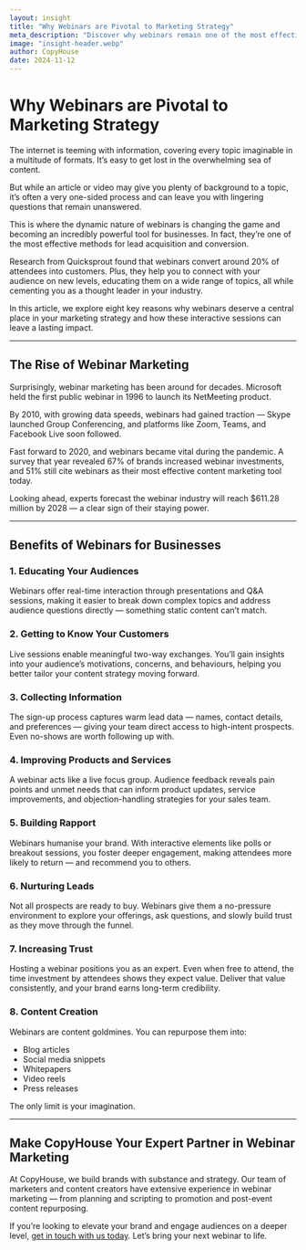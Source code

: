 ```yaml
---
layout: insight
title: "Why Webinars are Pivotal to Marketing Strategy"
meta_description: "Discover why webinars remain one of the most effective tools in a modern marketing strategy. Learn how they support lead generation, customer engagement, and brand authority."
image: "insight-header.webp"
author: CopyHouse
date: 2024-11-12
---
```


# Why Webinars are Pivotal to Marketing Strategy

The internet is teeming with information, covering every topic imaginable in a multitude of formats. It’s easy to get lost in the overwhelming sea of content.

But while an article or video may give you plenty of background to a topic, it’s often a very one-sided process and can leave you with lingering questions that remain unanswered.

This is where the dynamic nature of webinars is changing the game and becoming an incredibly powerful tool for businesses. In fact, they’re one of the most effective methods for lead acquisition and conversion.

Research from Quicksprout found that webinars convert around 20% of attendees into customers. Plus, they help you to connect with your audience on new levels, educating them on a wide range of topics, all while cementing you as a thought leader in your industry.

In this article, we explore eight key reasons why webinars deserve a central place in your marketing strategy and how these interactive sessions can leave a lasting impact.

---

## The Rise of Webinar Marketing

Surprisingly, webinar marketing has been around for decades. Microsoft held the first public webinar in 1996 to launch its NetMeeting product.

By 2010, with growing data speeds, webinars had gained traction — Skype launched Group Conferencing, and platforms like Zoom, Teams, and Facebook Live soon followed.

Fast forward to 2020, and webinars became vital during the pandemic. A survey that year revealed 67% of brands increased webinar investments, and 51% still cite webinars as their most effective content marketing tool today.

Looking ahead, experts forecast the webinar industry will reach $611.28 million by 2028 — a clear sign of their staying power.

---

## Benefits of Webinars for Businesses

### 1. Educating Your Audiences

Webinars offer real-time interaction through presentations and Q&A sessions, making it easier to break down complex topics and address audience questions directly — something static content can’t match.

### 2. Getting to Know Your Customers

Live sessions enable meaningful two-way exchanges. You’ll gain insights into your audience’s motivations, concerns, and behaviours, helping you better tailor your content strategy moving forward.

### 3. Collecting Information

The sign-up process captures warm lead data — names, contact details, and preferences — giving your team direct access to high-intent prospects. Even no-shows are worth following up with.

### 4. Improving Products and Services

A webinar acts like a live focus group. Audience feedback reveals pain points and unmet needs that can inform product updates, service improvements, and objection-handling strategies for your sales team.

### 5. Building Rapport

Webinars humanise your brand. With interactive elements like polls or breakout sessions, you foster deeper engagement, making attendees more likely to return — and recommend you to others.

### 6. Nurturing Leads

Not all prospects are ready to buy. Webinars give them a no-pressure environment to explore your offerings, ask questions, and slowly build trust as they move through the funnel.

### 7. Increasing Trust

Hosting a webinar positions you as an expert. Even when free to attend, the time investment by attendees shows they expect value. Deliver that value consistently, and your brand earns long-term credibility.

### 8. Content Creation

Webinars are content goldmines. You can repurpose them into:

- Blog articles  
- Social media snippets  
- Whitepapers  
- Video reels  
- Press releases  

The only limit is your imagination.

---

## Make CopyHouse Your Expert Partner in Webinar Marketing

At CopyHouse, we build brands with substance and strategy. Our team of marketers and content creators have extensive experience in webinar marketing — from planning and scripting to promotion and post-event content repurposing.

If you’re looking to elevate your brand and engage audiences on a deeper level, [get in touch with us today](https://www.copyhouse.io/contact). Let’s bring your next webinar to life.
